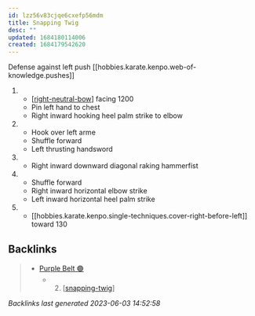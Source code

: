```yaml
---
id: lzz56v83cjqe6cxefp56mdm
title: Snapping Twig
desc: ""
updated: 1684180114006
created: 1684179542620
---
```


Defense against left push
[[hobbies.karate.kenpo.web-of-knowledge.pushes]]

1. - [[right-neutral-bow]] facing 1200
   - Pin left hand to chest
   - Right inward hooking heel palm strike to elbow
2. - Hook over left arme
   - Shuffle forward
   - Left thrusting handsword
3. - Right inward downward diagonal raking hammerfist
4. - Shuffle forward
   - Right inward horizontal elbow strike
   - Left inward horizontal heel palm strike
5. - [[hobbies.karate.kenpo.single-techniques.cover-right-before-left]] toward 130

[//begin]: # "Autogenerated link references for markdown compatibility"
[right-neutral-bow]: ../single-techniques/right-neutral-bow "Right Neutral Bow"
[//end]: # "Autogenerated link references"

## Backlinks

> - [Purple Belt 🟣](..\belts\3-purple.md)
>   - 2. [[snapping-twig]]

_Backlinks last generated 2023-06-03 14:52:58_

[//begin]: # "Autogenerated link references for markdown compatibility"
[right-neutral-bow]: ../single-techniques/right-neutral-bow "Right Neutral Bow"
[snapping-twig]: snapping-twig "Snapping Twig"
[//end]: # "Autogenerated link references"